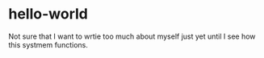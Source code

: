 # hello-world
Not sure that I want to wrtie too much about myself just yet
until I see how this systmem functions.

